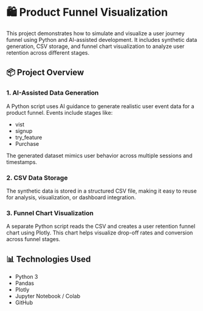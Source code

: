 # 🛍️ Product Funnel Visualization

This project demonstrates how to simulate and visualize a user journey funnel using Python and AI-assisted development. It includes synthetic data generation, CSV storage, and funnel chart visualization to analyze user retention across different stages.

## 📦 Project Overview

### 1. AI-Assisted Data Generation
A Python script uses AI guidance to generate realistic user event data for a product funnel. Events include stages like:
- vist
- signup
- try_feature
- Purchase

The generated dataset mimics user behavior across multiple sessions and timestamps.

### 2. CSV Data Storage
The synthetic data is stored in a structured CSV file, making it easy to reuse for analysis, visualization, or dashboard integration.

### 3. Funnel Chart Visualization
A separate Python script reads the CSV and creates a user retention funnel chart using Plotly. This chart helps visualize drop-off rates and conversion across funnel stages.

## 📊 Technologies Used
- Python 3
- Pandas
- Plotly
- Jupyter Notebook / Colab
- GitHub
